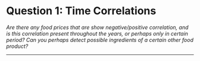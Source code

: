 # Question 1: Time Correlations
*Are there any food prices that are show negative/positive correlation, and is this correlation present throughout the years, or perhaps only in certain period? Can you perhaps detect possible ingredients of a certain other food product?*

<hr>


